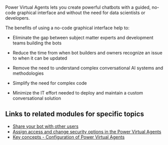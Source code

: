 Power Virtual Agents lets you create powerful chatbots with a guided, no-code graphical interface and without the need for data scientists or developers.

The benefits of using a no-code graphical interface help to:

- Eliminate the gap between subject matter experts and development teams building the bots

- Reduce the time from when bot builders and owners recognize an issue to when it can be updated

- Remove the need to understand complex conversational AI systems and methodologies

- Simplify the need for complex code

- Minimize the IT effort needed to deploy and maintain a custom conversational solution

## Links to related modules for specific topics

- [Share your bot with other users](https://docs.microsoft.com/power-virtual-agents/admin-share-bots#assign-environment-security-roles)
- [Assign access and change security options in the Power Virtual Agents](https://docs.microsoft.com/power-virtual-agents/configuration-security#access-settings-based-on-authentication-configuration)
- [Key concepts - Configuration of Power Virtual Agents](https://docs.microsoft.com/power-virtual-agents/configuration-fundamentals)
